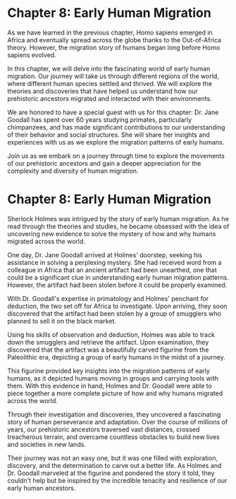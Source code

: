 # Chapter 8: Early Human Migration

As we have learned in the previous chapter, Homo sapiens emerged in Africa and eventually spread across the globe thanks to the Out-of-Africa theory. However, the migration story of humans began long before Homo sapiens evolved. 

In this chapter, we will delve into the fascinating world of early human migration. Our journey will take us through different regions of the world, where different human species settled and thrived. We will explore the theories and discoveries that have helped us understand how our prehistoric ancestors migrated and interacted with their environments.

We are honored to have a special guest with us for this chapter: Dr. Jane Goodall has spent over 60 years studying primates, particularly chimpanzees, and has made significant contributions to our understanding of their behavior and social structures. She will share her insights and experiences with us as we explore the migration patterns of early humans.

Join us as we embark on a journey through time to explore the movements of our prehistoric ancestors and gain a deeper appreciation for the complexity and diversity of human migration.
# Chapter 8: Early Human Migration

Sherlock Holmes was intrigued by the story of early human migration. As he read through the theories and studies, he became obsessed with the idea of uncovering new evidence to solve the mystery of how and why humans migrated across the world.

One day, Dr. Jane Goodall arrived at Holmes' doorstep, seeking his assistance in solving a perplexing mystery. She had received word from a colleague in Africa that an ancient artifact had been unearthed, one that could be a significant clue in understanding early human migration patterns. However, the artifact had been stolen before it could be properly examined.

With Dr. Goodall's expertise in primatology and Holmes' penchant for deduction, the two set off for Africa to investigate. Upon arriving, they soon discovered that the artifact had been stolen by a group of smugglers who planned to sell it on the black market.

Using his skills of observation and deduction, Holmes was able to track down the smugglers and retrieve the artifact. Upon examination, they discovered that the artifact was a beautifully carved figurine from the Paleolithic era, depicting a group of early humans in the midst of a journey.

This figurine provided key insights into the migration patterns of early humans, as it depicted humans moving in groups and carrying tools with them. With this evidence in hand, Holmes and Dr. Goodall were able to piece together a more complete picture of how and why humans migrated across the world.

Through their investigation and discoveries, they uncovered a fascinating story of human perseverance and adaptation. Over the course of millions of years, our prehistoric ancestors traversed vast distances, crossed treacherous terrain, and overcame countless obstacles to build new lives and societies in new lands.

Their journey was not an easy one, but it was one filled with exploration, discovery, and the determination to carve out a better life. As Holmes and Dr. Goodall marveled at the figurine and pondered the story it told, they couldn't help but be inspired by the incredible tenacity and resilience of our early human ancestors.